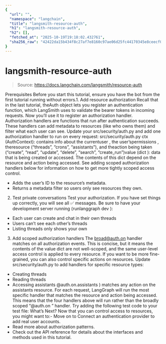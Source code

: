 ```yaml
---
{
  "url": "",
  "namespace": "langchain",
  "title": "langsmith-resource-auth",
  "h1": "langsmith-resource-auth",
  "h2": [],
  "fetched_at": "2025-10-19T19:18:02.432761",
  "sha256_raw": "42422da15b434f8c27af7e8160c97ae06d25fc44170345e8ceecf0c35e9e4572"
}
---
```


# langsmith-resource-auth

> Source: https://docs.langchain.com/langsmith/resource-auth

Prerequisites
Before you start this tutorial, ensure you have the bot from the first tutorial running without errors.1. Add resource authorization
Recall that in the last tutorial, theAuth
object lets you register an authentication function, which LangSmith uses to validate the bearer tokens in incoming requests. Now you’ll use it to register an authorization handler.
Authorization handlers are functions that run after authentication succeeds. These handlers can add metadata to resources (like who owns them) and filter what each user can see.
Update your src/security/auth.py
and add one authorization handler to run on every request:
src/security/auth.py
ctx
(AuthContext): contains info about the currentuser
, the user’spermissions
, theresource
(“threads”, “crons”, “assistants”), and theaction
being taken (“create”, “read”, “update”, “delete”, “search”, “create_run”)value
(dict
): data that is being created or accessed. The contents of this dict depend on the resource and action being accessed. See adding scoped authorization handlers below for information on how to get more tightly scoped access control.
- Adds the user’s ID to the resource’s metadata.
- Returns a metadata filter so users only see resources they own.
2. Test private conversations
Test your authorization. If you have set things up correctly, you will see all ✅ messages. Be sure to have your development server running (runlanggraph dev
):
- Each user can create and chat in their own threads
- Users can’t see each other’s threads
- Listing threads only shows your own
3. Add scoped authorization handlers
The broad@auth.on
handler matches on all authorization events. This is concise, but it means the contents of the value
dict are not well-scoped, and the same user-level access control is applied to every resource. If you want to be more fine-grained, you can also control specific actions on resources.
Update src/security/auth.py
to add handlers for specific resource types:
- Creating threads
- Reading threads
- Accessing assistants
@auth.on.assistants
) matches any action on the assistants
resource. For each request, LangGraph will run the most specific handler that matches the resource and action being accessed. This means that the four handlers above will run rather than the broadly scoped “@auth.on
” handler.
Try adding the following test code to your test file:
What’s Next?
Now that you can control access to resources, you might want to:- Move on to Connect an authentication provider to add real user accounts.
- Read more about authorization patterns.
- Check out the API reference for details about the interfaces and methods used in this tutorial.